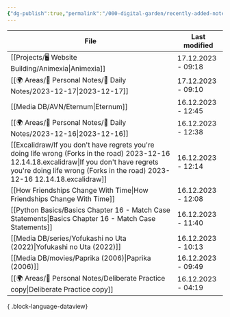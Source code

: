 ```yaml
---
{"dg-publish":true,"permalink":"/000-digital-garden/recently-added-notes/","dgPassFrontmatter":true,"noteIcon":"1","created":"2023-12-14T09:08:44.430+05:30","updated":"2023-12-14T09:12:52.432+05:30"}
---
```


| File                                                                                                                                                                                                                         | Last modified      |
| ---------------------------------------------------------------------------------------------------------------------------------------------------------------------------------------------------------------------------- | ------------------ |
| [[Projects/🖥 Website Building/Animexia\|Animexia]]                                                                                                                                                                       | 17.12.2023 - 09:18 |
| [[🌍 Areas/📧 Personal Notes/📓 Daily Notes/2023-12-17\|2023-12-17]]                                                                                                                                                      | 17.12.2023 - 09:10 |
| [[Media DB/AVN/Eternum\|Eternum]]                                                                                                                                                                                         | 16.12.2023 - 12:45 |
| [[🌍 Areas/📧 Personal Notes/📓 Daily Notes/2023-12-16\|2023-12-16]]                                                                                                                                                      | 16.12.2023 - 12:38 |
| [[Excalidraw/If you don't have regrets you're doing life wrong (Forks in the road) 2023-12-16 12.14.18.excalidraw\|If you don't have regrets you're doing life wrong (Forks in the road) 2023-12-16 12.14.18.excalidraw]] | 16.12.2023 - 12:14 |
| [[How Friendships Change With Time\|How Friendships Change With Time]]                                                                                                                                                    | 16.12.2023 - 12:08 |
| [[Python Basics/Basics Chapter 16 - Match Case Statements\|Basics Chapter 16 - Match Case Statements]]                                                                                                                    | 16.12.2023 - 11:40 |
| [[Media DB/series/Yofukashi no Uta (2022)\|Yofukashi no Uta (2022)]]                                                                                                                                                      | 16.12.2023 - 10:13 |
| [[Media DB/movies/Paprika (2006)\|Paprika (2006)]]                                                                                                                                                                        | 16.12.2023 - 09:49 |
| [[🌍 Areas/📧 Personal Notes/Deliberate Practice copy\|Deliberate Practice copy]]                                                                                                                                         | 16.12.2023 - 04:19 |

{ .block-language-dataview}